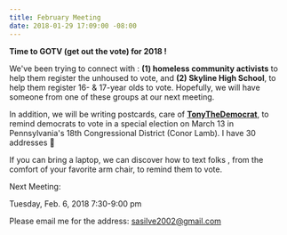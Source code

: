 ```yaml
---
title: February Meeting
date: 2018-01-29 17:09:00 -08:00
---
```


**Time to GOTV (get out the vote) for 2018 !**

We've been trying to connect with :
**(1) homeless community activists** to help them register the unhoused to vote,
and 
**(2) Skyline High School**,  to help them register 16- & 17-year olds to vote. 
Hopefully, we will have someone from one of these groups at our next meeting.

In addition, we will be writing postcards, care of [**TonyTheDemocrat**](https://onethingyoucando.com/tag/tony-the-democrat/), to remind democrats to vote in a special election on March 13 in Pennsylvania's 18th Congressional District (Conor Lamb).  I have 30 addresses 

If you can bring a laptop, we can discover how to text folks , from the comfort of your favorite arm chair, to remind them to vote.

Next Meeting:

Tuesday,
Feb. 6, 2018
7:30-9:00 pm

Please email me for the address:
sasilve2002@gmail.com